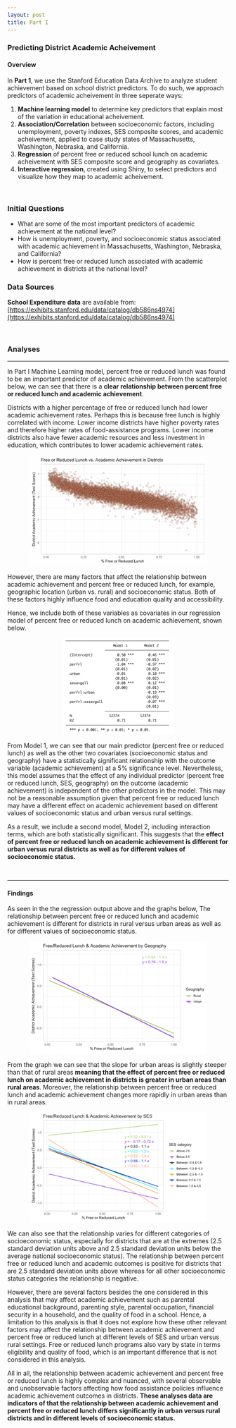 ```yaml
---
layout: post
title: Part I 
---
```

### Predicting District Academic Acheivement

#### Overview

In **Part 1**, we use the Stanford Education Data Archive to analyze student achievement based on school district predictors. To do such, we approach predictors of academic acheivement in three seperate ways: 
<br>
 
1. **Machine learning model** to determine key predictors that explain most of the variation in educational acheivement.
2. **Association/Correlation** between socioeconomic factors, including unemployment, poverty indexes, SES composite scores, and academic acheivement, applied to case study states of Massachusetts, Washington, Nebraska, and California.
3. **Regression** of percent free or reduced school lunch on academic acheivement with SES composite score and geography as covariates.
4. **Interactive regression**, created using Shiny, to select predictors and visualize how they map to academic acheivement.

<br>

### Initial Questions


- What are some of the most important predictors of academic achievement at the national level?
- How is unemployment, poverty, and socioeconomic status associated with academic achievement in Massachusetts, Washington, Nebraska, and California? 
- How is percent free or reduced lunch associated with academic achievement in districts at the national level? 

### Data Sources

**School Expenditure data** are available from: [https://exhibits.stanford.edu/data/catalog/db586ns4974](https://exhibits.stanford.edu/data/catalog/db586ns4974)

<br>

### Analyses

---

In Part I Machine Learning model, percent free or reduced lunch was found to be an important predictor of academic achievement. From the scatterplot below, we can see that there is a **clear relationship between percent free or reduced lunch and academic achievement**. 

Districts with a higher percentage of free or reduced lunch had lower academic achievement rates. Perhaps this is because free lunch is highly correlated with income. Lower income districts have higher poverty rates and therefore higher rates of food-assistance programs. Lower income districts also have fewer academic resources and less investment in education, which contributes to lower academic achievement rates. 

<p align="center" width="100%">
    <img width="80%" src="https://github.com/amesluo/amesluo.github.io/blob/master/images/Reduced%20Lunch%20v.%20Achievement_dis_new2.png">
</p>


However, there are many factors that affect the relationship between academic achievement and percent free or reduced lunch, for example, geographic location (urban vs. rural) and socioeconomic status. Both of these factors highly influence food and education quality and accessibility. 

Hence, we include both of these variables as covariates in our regression model of percent free or reduced lunch on academic achievement, shown below. 


<p align="center" width="100%">
    <img width="50%" src="https://raw.githubusercontent.com/amesluo/amesluo.github.io/master/images/Regression%20Table.png">
</p>


From Model 1, we can see that our main predictor (percent free or reduced lunch) as well as the other two covariates (socioeconomic status and geography) have a statistically significant relationship with the outcome variable (academic achievement) at a 5% significance level. Nevertheless, this model assumes that the effect of any individual predictor (percent free or reduced lunch, SES, geography) on the outcome (academic achievement) is independent of the other predictors in the model. This may not be a reasonable assumption given that percent free or reduced lunch may have a different effect on academic achievement based on different values of socioeconomic status and urban versus rural settings. 

As a result, we include a second model, Model 2, including interaction terms, which are both statistically significant. This suggests that the **effect of percent free or reduced lunch on academic achievement is different for urban versus rural districts as well as for different values of socioeconomic status.** 

<br>

---

#### Findings

As seen in the the regression output above and the graphs below, The relationship between percent free or reduced lunch and academic achievement is different for districts in rural versus urban areas as well as for different values of socioeconomic status.


<p align="center" width="100%">
    <img width="80%" src="https://github.com/amesluo/amesluo.github.io/blob/master/images/Reduced%20Lunch%20v.%20Achievement_geo_new.png">
</p>


From the graph we can see that the slope for urban areas is slightly steeper than that of rural areas **meaning that the effect of percent free or reduced lunch on academic achievement in districts is greater in urban areas than rural areas**. Moreover, the relationship between percent free or reduced lunch and academic achievement changes more rapidly in urban areas than in rural areas. 

<p align="center" width="100%">
    <img width="80%" src="https://github.com/amesluo/amesluo.github.io/blob/master/images/Reduced%20Lunch%20v.%20Achievement_SES_new.png">
</p>


We can also see that the relationship varies for different categories of socioeconomic status, especially for districts that are at the extremes (2.5 standard deviation units above and 2.5 standard deviation units below the average national socioeconomic status). The relationship between percent free or reduced lunch and academic outcomes is positive for districts that are 2.5 standard deviation units above whereas for all other socioeconomic status categories the relationship is negative. 

However, there are several factors besides the one considered in this analysis that may affect academic achievement such as parental educational background, parenting style, parental occupation, financial security in a household, and the quality of food in a school. Hence, a limitation to this analysis is that it does not explore how these other relevant factors may affect the relationship between academic achievement and percent free or reduced lunch at different levels of SES and urban versus rural settings. Free or reduced lunch programs also vary by state in terms eligibility and quality of food, which is an important difference that is not considered in this analysis. 

All in all, the relationship between academic achievement and percent free or reduced lunch is highly complex and nuanced, with several observable and unobservable factors affecting how food assistance policies influence academic achievement outcomes in districts. **These analyses data are indicators of that the relationship between academic achievement and percent free or reduced lunch differs significantly in urban versus rural districts and in different levels of socioeconomic status.**

